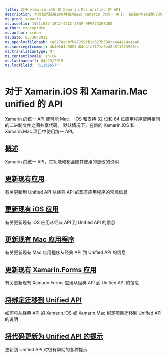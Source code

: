 ```yaml
---
title: 对于 Xamarin.iOS 和 Xamarin.Mac unified 的 API
description: 本文档所链接到各种指南描述 Xamarin 的统一 API。 链接的内容提供了统一 API 的概述，并讨论了如何迁移现有项目。
ms.prod: xamarin
ms.assetid: 14311617-1BC2-42CC-AF3F-9F97733EE2D0
author: conceptdev
ms.author: crdun
ms.date: 05/30/2018
ms.openlocfilehash: ce027eacbfb47299cb1c627b530caae4a14c4ba0
ms.sourcegitcommit: 4b402d1c508fa84e4fc3171a6e43b811323948fc
ms.translationtype: MT
ms.contentlocale: zh-CN
ms.lasthandoff: 04/23/2019
ms.locfileid: "61199657"
---
```

# <a name="unified-api-for-xamarinios-and-xamarinmac"></a>对于 Xamarin.iOS 和 Xamarin.Mac unified 的 API

Xamarin 的统一 API 使可能 Mac、 iOS 和支持 32 位和 64 位应用程序使用相同的二进制文件之间共享代码。 默认情况下，在新的 Xamarin.iOS 和 Xamarin.Mac 项目中使用统一 API。

## <a name="overviewoverviewmd"></a>[概述](overview.md)

Xamarin 的统一 API，其功能和都会随其使用的更改的说明

## <a name="update-existing-appsupdating-appsmd"></a>[更新现有应用](updating-apps.md)

有关更新到 Unified API 从经典 API 的现有应用程序的常规信息

## <a name="updating-existing-ios-appsupdating-ios-appsmd"></a>[更新现有 iOS 应用](updating-ios-apps.md)

有关更新现有 iOS 应用从经典 API 到 Unified API 的信息

## <a name="updating-existing-mac-appsupdating-mac-appsmd"></a>[更新现有 Mac 应用程序](updating-mac-apps.md)

有关更新现有 Mac 应用程序从经典 API 到 Unified API 的信息

## <a name="update-existing-xamarinforms-appsupdating-xamarin-forms-appsmd"></a>[更新现有 Xamarin.Forms 应用](updating-xamarin-forms-apps.md)

有关更新现有 Xamarin.Forms 应用从经典 API 到 Unified API 的信息

## <a name="migrating-a-binding-to-the-unified-apiupdate-bindingmd"></a>[将绑定迁移到 Unified API](update-binding.md)

如何将从经典 API 的 Xamarin.iOS 或 Xamarin.Mac 绑定项目迁移到 Unified API 的说明

## <a name="tips-for-updating-code-to-the-unified-apiupdating-tipsmd"></a>[将代码更新为 Unified API 的提示](updating-tips.md)

更新到 Unified API 时很有帮助的各种提示


